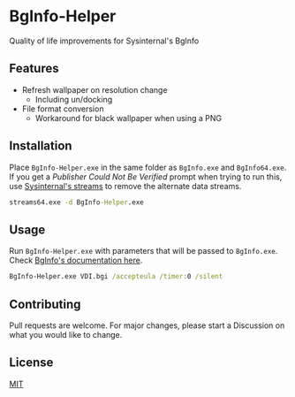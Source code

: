 # BgInfo-Helper
Quality of life improvements for Sysinternal's BgInfo

## Features
- Refresh wallpaper on resolution change
  - Including un/docking
- File format conversion
  - Workaround for black wallpaper when using a PNG

## Installation
Place `BgInfo-Helper.exe` in the same folder as `BgInfo.exe` and `BgInfo64.exe`.
If you get a *Publisher Could Not Be Verified* prompt when trying to run this, use [Sysinternal's streams](https://docs.microsoft.com/en-us/sysinternals/downloads/streams) to remove the alternate data streams.

```cmd
streams64.exe -d BgInfo-Helper.exe
```

## Usage
Run `BgInfo-Helper.exe` with parameters that will be passed to `BgInfo.exe`. Check [BgInfo's documentation here](https://docs.microsoft.com/en-us/sysinternals/downloads/bginfo).

```cmd
BgInfo-Helper.exe VDI.bgi /accepteula /timer:0 /silent
```

## Contributing
Pull requests are welcome. For major changes, please start a Discussion on what you would like to change.

## License
[MIT](LICENSE)
